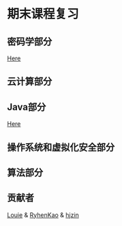 # 期末课程复习

## 密码学部分

[Here](https://github.com/h3h3da/Course-review-materials/tree/master/%E5%AF%86%E7%A0%81%E5%AD%A6%E5%A4%8D%E4%B9%A0)

## 云计算部分

## Java部分

[Here](https://github.com/h3h3da/Course-review-materials/tree/master/Java)

## 操作系统和虚拟化安全部分

## 算法部分

## 贡献者

[Louie](https://github.com/h3h3da) & [RyhenKao](https://github.com/RyhenKao) & [hjzin](https://github.com/hjzin)


